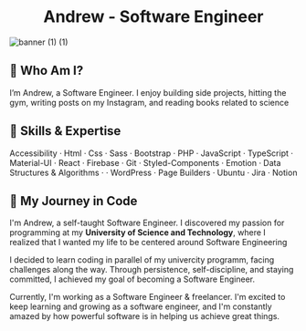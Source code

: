 <div align='center'>

# Andrew - Software Engineer

</div>

![banner (1) (1)](https://andrew-dev.com/other/banner.jpg)

## 🌟 Who Am I?

I’m Andrew, a Software Engineer. I enjoy building side projects, hitting the gym, writing posts on my Instagram, and reading books related to science

## 💼 Skills & Expertise

Accessibility · Html · Css · Sass · Bootstrap · PHP · JavaScript · TypeScript · Material-UI · React · Firebase · Git · Styled-Components · Emotion · Data Structures & Algorithms · · WordPress · Page Builders · Ubuntu · Jira · Notion

## 🚀 My Journey in Code

I'm Andrew, a self-taught Software Engineer. I discovered my passion for programming at my **University of Science and Technology**, where I realized that I wanted my life to be centered around Software Engineering

I decided to learn coding in parallel of my univercity programm, facing challenges along the way. Through persistence, self-discipline, and staying committed, I achieved my goal of becoming a Software Engineer.

Currently, I'm working as a Software Engineer & freelancer. I'm excited to keep learning and growing as a software engineer, and I'm constantly amazed by how powerful software is in helping us achieve great things.
